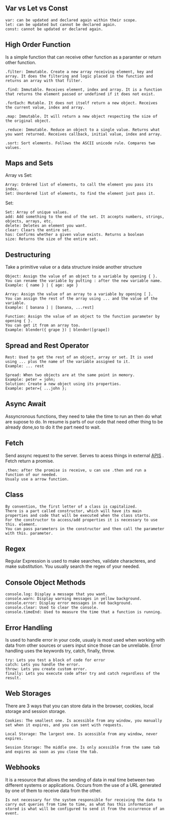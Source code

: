 
## Var vs Let vs Const
	var: can be updated and declared again within their scope.
	let: can be updated but cannot be declared again.
	const: cannot be updated or declared again.

## High Order Function
Is a simple function that can receive other function as a paramter or return other function.

	.filter: Immutable. Create a new array receiving element, key and array. It does the filtering and logic placed in the function and returns an array with that filter.
	
	.find: Immutable. Receives element, index and array. It is a function that returns the element passed or undefined if it does not exist.
	
	.forEach: Mutable. It does not itself return a new object. Receives the current value, index and array.
	
	.map: Immutable. It will return a new object respecting the size of the original object.
	
	.reduce: Immutable. Reduce an object to a single value. Returns what you want returned. Receives callback, initial value, index and array.
	
	.sort: Sort elements. Follows the ASCII unicode rule. Compares two values.

## Maps and Sets
Array vs Set:

	Array: Ordered list of elements, to call the element you pass its index.
	Set: Unordered list of elements, to find the element just pass it.

Set:

	Set: Array of unique values.
	add: Add something to the end of the set. It accepts numbers, strings, objects, arrays, etc.
	delete: Deletes an element you want.
	clear: Clears the entire set.
	has: Confirms whether a given value exists. Returns a boolean
	size: Returns the size of the entire set.


## Destructuring
Take a primitive value or a data structure inside another structure

	Object: Assign the value of an object to a variable by opening { }.
	You can rename the variable by putting : after the new variable name.
	Example: { name } | { age: age }
	
	Array: Assign the value of an array to a variable by opening [ ].
	You can assign the rest of the array using ... and the value of the variable.
	Example: [ banana ] | [banana, ...rest]
	
	Function: Assign the value of an object to the function parameter by opening { }.
	You can get it from an array too.
	Example: blender({ grape }) | blender([grape])

## Spread and Rest Operator

	Rest: Used to get the rest of an object, array or set. It is used using ... plus the name of the variable assigned to it.
	Example: ... rest
	
	Spread: When two objects are at the same point in memory.
	Example: peter = john;
	Solution: Create a new object using its properties.
	Example: peter={ ...john };

## Async Await
Assyncronous functions, they need to take the time to run an then do what are supose to do.
In resume is parts of our code that need other thing to be already done,so to do it the part need to wait.

## Fetch
Send assync request to the server. Serves to acess things in external [APIS](obsidian://open?vault=study-notes&file=Api%20Rest%20and%20RestFul) .
Fetch return a promise. 

	.then: after the promise is receive, u can use .then and run a function of our needed.
	Usualy use a arrow function.

## Class
	By convention, the first letter of a class is capitalized.
	There is a part called constructor, which will have its main properties and code that will be executed when the class starts.
	For the constructor to access/add properties it is necessary to use this. element.
	You can pass parameters in the constructor and then call the parameter with this. parameter.

## Regex
Regular Expression is used to make searches, validate characteres, and make substitution.
You usually search the regex of your needed.

## Console Object Methods
	console.log: Display a message that you want.
	console.warn: Display warning messages in yellow background.
	console.error: Display error messages in red background.
	console.clear: Used to clear the console.
	console.timeEnd: Used to measure the time that a function is running.


## Error Handling
Is used to handle error in your code, usualy is most used when working with data from other sources or users input since those can be unreliable.
Error handling uses the keywords try, catch, finally, throw.

	try: Lets you test a block of code for error
	catch: Lets you handle the error.
	throw: Lets you create custom error.
	finally: Lets you execute code after try and catch regardless of the result.


## Web Storages
There are 3 ways that you can store data in the browser, cookies, local storage and session storage.
 
	Cookies: The smallest one. Is acessible from any window, you manually set when it expires, and you can sent with requests.
	
	Local Storage: The largest one. Is acessible from any window, never expires.
	
	Session Storage: The middle one. Is only acessible from the same tab and expires as soon as you close the tab.


## Webhooks
It is a resource that allows the sending of data in real time between two different systems or applications.
Occurs from the use of a URL generated by one of them to receive data from the other.

	Is not necessary for the system responsible for receiving the data to carry out queries from time to time, as what has this information stored is what will be configured to send it from the occurrence of an event.

